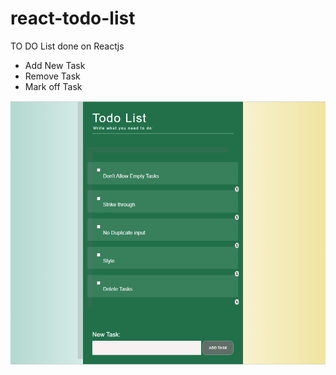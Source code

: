 # react-todo-list

TO DO List done on Reactjs

- Add New Task
- Remove Task
- Mark off Task

![to do list preview](https://github.com/zaberraiyan/react-todo-list/blob/main/screenshot.png)

